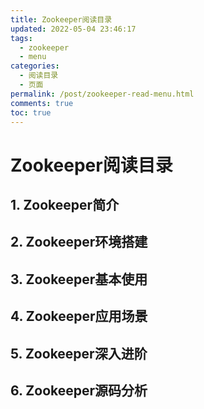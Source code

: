 ```yaml
---
title: Zookeeper阅读目录
updated: 2022-05-04 23:46:17
tags:
  - zookeeper
  - menu
categories:
  - 阅读目录
  - 页面
permalink: /post/zookeeper-read-menu.html
comments: true
toc: true
---
```

# Zookeeper阅读目录

## 1. Zookeeper简介

## 2. Zookeeper环境搭建

## 3. Zookeeper基本使用

## 4. Zookeeper应用场景

## 5. Zookeeper深入进阶

## 6. Zookeeper源码分析